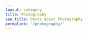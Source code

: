 ```yaml
---
layout: category
title: Photography
seo_title: Posts about Photography
permalink: '/photography/'
---
```

